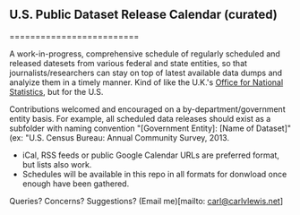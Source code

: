 ## U.S. Public Dataset Release Calendar (curated)
=========================

A work-in-progress, comprehensive schedule of regularly scheduled and released datesets from various federal and state entities, so that journalists/researchers can stay on top of latest available data dumps and analyize them in a timely manner. Kind of like the U.K.'s [Office for National Statistics](http://www.ons.gov.uk/ons/release-calendar/index.html?&newquery=*&releaseDateRangeType=next12months&pageSize=50&applyFilters=true&sortBy=releaseDate&sortDirection=ASCENDING), but for the U.S.

Contributions welcomed and encouraged on a by-department/government entity basis. For example, all scheduled data releases should exist as a subfolder with naming convention "[Government Entity]: [Name of Dataset]" (ex: "U.S. Census Bureau: Annual Community Survey, 2013. 

+ iCal, RSS feeds or public Google Calendar URLs are preferred format, but lists also work.
+ Schedules will be available in this repo in all formats for donwload once enough have been gathered.

Queries? Concerns? Suggestions? (Email me)[mailto: carl@carlvlewis.net]
